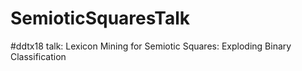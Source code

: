 # SemioticSquaresTalk
#ddtx18 talk: Lexicon Mining for Semiotic Squares: Exploding Binary Classification
